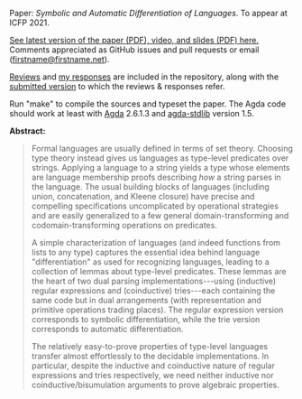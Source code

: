 Paper: *Symbolic and Automatic Differentiation of Languages*.
To appear at ICFP 2021.

[See latest version of the paper (PDF), video, and slides (PDF) here.](http://conal.net/papers/language-derivatives/)
Comments appreciated as GitHub issues and pull requests or email (firstname@firstname.net).

[Reviews](reviews.md) and [my responses](response-to-reviews.md) are included in the repository, along with the [submitted version](icfp21-submitted.pdf) to which the reviews & responses refer.

Run "make" to compile the sources and typeset the paper.
The Agda code should work at least with [Agda](https://github.com/agda/agda) 2.6.1.3 and [agda-stdlib](https://github.com/agda/agda-stdlib) version 1.5.

**Abstract:**

> Formal languages are usually defined in terms of set theory. Choosing type theory instead gives us languages as type-level predicates over strings. Applying a language to a string yields a type whose elements are language membership proofs describing *how* a string parses in the language. The usual building blocks of languages (including union, concatenation, and Kleene closure) have precise and compelling specifications uncomplicated by operational strategies and are easily generalized to a few general domain-transforming and codomain-transforming operations on predicates.
> 
> A simple characterization of languages (and indeed functions from lists to any type) captures the essential idea behind language "differentiation" as used for recognizing languages, leading to a collection of lemmas about type-level predicates.
> These lemmas are the heart of two dual parsing implementations---using (inductive) regular expressions and (coinductive) tries---each containing the same code but in dual arrangements (with representation and primitive operations trading places).
> The regular expression version corresponds to symbolic differentiation, while the trie version corresponds to automatic differentiation.
> 
> The relatively easy-to-prove properties of type-level languages transfer almost effortlessly to the decidable implementations. In particular, despite the inductive and coinductive nature of regular expressions and tries respectively, we need neither inductive nor coinductive/bisumulation arguments to prove algebraic properties.

